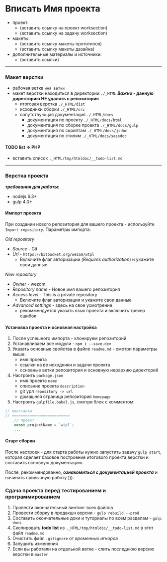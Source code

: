# Вписать Имя проекта

- проект:
	- (вставить ссылку на проект worksection)
	- (вставить ссылку на задачу worksection)
- макеты:
	- (вставить ссылку макеты прототипов)
	- (вставить ссылку макеты дазайна)
- дополнительные материалы и источники:
	- (вставить ссылки)

------------

### Макет верстки

- рабочая ветка `имя ветки`
- макет верстки находиться в директории `./_HTML` __*Важно* - данную директорию НЕ удалять с репозитория__
	- итоговая верстка `./_HTML/dist`
	- исходники сборки `./_HTML/src`
	- сопутствующая документация `./_HTML/docs`
		- документация по проекту `./_HTML/docs/html`
		- документация по сборке проекта `./_HTML/docs/gulp`
		- документация по скриптам `./_HTML/docs/jsdoc`
		- документация по стилям `./_HTML/docs/sassdoc`


#### TODO list ⇒ PHP

- вставить список `._HTML/tmp/htmldoc/__todo-list.md`

------------

### Верстка проекта

___требования для работы:___

- nodejs 6.3+
- gulp 4.0+

#### Импорт проекта

При создании нового репозитория для вашего проекта - используйте `Import repository`.
Параметры импорта:

*Old repository*

- *Source* - Git
- *Url* - `https://bitbucket.org/wezom/wtpl`
	- Включите флаг авторизации (*Requires authorization*) и укажите свои данные

*New repository*

- *Owner* - wezom
- *Repository name* - Новое имя вашего репозитория
- *Access level* - This is a private repository
	- Включите флаг авторизации и укажите свои данные
- *Advanced settings* - здесь на свое усмотрение
	- рекоммендуется указать язык проекта и включить трекер ошибок

#### Установка проекта и основная настройка

1. После успешного импорта - клонируем репозиторий
1. Устанавливаем все модули - `npm i --save-dev`
1. Указать основные свойства в файле `readme.md` - смотри параметры выше:
	- имя проекта
	- ссылки на ве исходники и задачи проекта
	- основные ветки репозитория и основную иерархию директорий
1. Настроить `package.json`
	- имя проекта `name`
	- описание проекта `description`
	- git урл `repository -> url`
	- домашняя страница репозитория `homepage`
1. Настроить `gulpfile.babel.js`, смотри блок с комментом:
```javascript
// константы
// ==========================
	// проект
	const projectName = `wtpl`;
	...
```

#### Старт сборки

После настроек - для старта работы нужно запустить задачу `gulp start`,
которая сделает базовое построение итогового проекта верстки и составить основную документацию.

После, рекоммендованно, ***ознакомиться с документацией проекта*** и начинать привычную работу ))).

### Сдача проекта перед тестированием и программированием

1. Провести окончательный линтинг всех файлов
1. Провести сборку в продакшн версии - `gulp rebuild --prod`
1. Составить окончательные доки и туториалы по всем разделам - `gulp docs`
1. Скопировать **todo list** из `._HTML/tmp/htmldoc/__todo-list.md` в этот файл `readme.md`
1. Очистить файл `.gitignore` от *временных игноров*
1. Запушить изменения
1. Если вы работали на отдельной ветке - слить последнюю версию верстки в `master`
